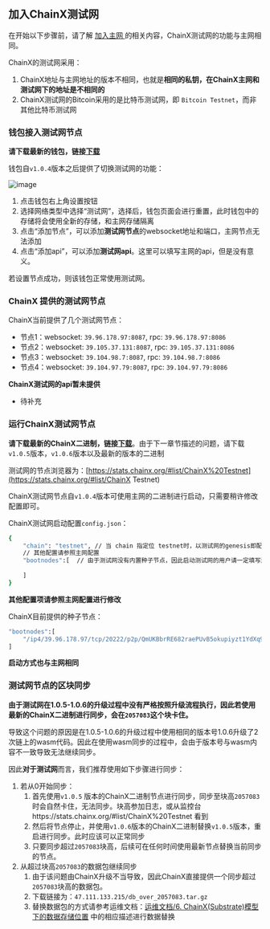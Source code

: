 ## 加入ChainX测试网

在开始以下步骤前，请了解 [加入主网 ](Join-ChainX-Mainnet) 的相关内容，ChainX测试网的功能与主网相同。

ChainX的测试网采用：

1. ChainX地址与主网地址的版本不相同，也就是**相同的私钥，在ChainX主网和测试网下的地址是不相同的**
2. ChainX测试网的Bitcoin采用的是比特币测试网，即 `Bitcoin Testnet`，而非其他比特币测试网

### 钱包接入测试网节点

**请下载最新的钱包，链接[下载](https://github.com/chainx-org/chainx-wallet/releases)**

钱包自`v1.0.4`版本之后提供了切换测试网的功能：

![image](https://user-images.githubusercontent.com/5023721/62120182-ae257c00-b2f3-11e9-9e5e-b2c1e65ee0f1.png)

1. 点击钱包右上角设置按钮
2. 选择网络类型中选择“测试网”，选择后，钱包页面会进行重置，此时钱包中的存储将会使用全新的存储，和主网存储隔离
3. 点击“添加节点”，可以添加**测试网节点**的websocket地址和端口，主网节点无法添加
4. 点击“添加api”，可以添加**测试网api**。这里可以填写主网的api，但是没有意义。

若设置节点成功，则该钱包正常使用测试网。

### ChainX 提供的测试网节点

ChainX当前提供了几个测试网节点：

* 节点1：websocket: `39.96.178.97:8087`,  rpc: `39.96.178.97:8086`
* 节点2：websocket: `39.105.37.131:8087`,  rpc: `39.105.37.131:8086`
* 节点3：websocket: `39.104.98.7:8087`,  rpc: `39.104.98.7:8086`
* 节点4：websocket: `39.104.97.79:8087`,  rpc: `39.104.97.79:8086`

**ChainX测试网的api暂未提供**

* 待补充

### 运行ChainX测试网节点

**请下载最新的ChainX二进制，链接[下载](https://github.com/chainx-org/ChainX/releases)**。由于下一章节描述的问题，请下载`v1.0.5`版本，`v1.0.6`版本以及最新的版本的二进制

测试网的节点浏览器为：[https://stats.chainx.org/#list/ChainX%20Testnet](https://stats.chainx.org/#list/ChainX Testnet)

ChainX测试网节点自`v1.0.4`版本可使用主网的二进制进行启动，只需要稍许修改配置即可。

ChainX测试网启动配置`config.json`：

```bash
{
	"chain": "testnet", // 当 chain 指定位 testnet时，以测试网的genesis即配置启动节点
	// 其他配置请参照主网配置
	"bootnodes":[  // 由于测试网没有内置种子节点，因此启动测试网的用户请一定填写测试网的种子
	
	]
}
```

**其他配置项请参照主网配置进行修改**

ChainX目前提供的种子节点：

```bash
"bootnodes":[
	"/ip4/39.96.178.97/tcp/20222/p2p/QmUKBbrRE682raePUvB5okupiyzt1YdXq9GroXFZRNAwGS"
]
```

**启动方式也与主网相同**

### 测试网节点的区块同步

**由于测试网在1.0.5-1.0.6的升级过程中没有严格按照升级流程执行，因此若使用最新的ChainX二进制进行同步，会在`2057083`这个块卡住。**

导致这个问题的原因是在1.0.5-1.0.6的升级过程中使用相同的版本号1.0.6升级了2次链上的wasm代码。因此在使用wasm同步的过程中，会由于版本号与wasm内容不一致导致无法继续同步。

因此**对于测试网**而言，我们推荐使用如下步骤进行同步：

1. 若从0开始同步：
   1. 首先使用`v1.0.5` 版本的ChainX二进制节点进行同步，同步至块高`2057083`时会自然卡住，无法同步。块高参加日志，或从监控台https://stats.chainx.org/#list/ChainX%20Testnet 看到
   2. 然后将节点停止，并使用`v1.0.6`版本的ChainX二进制替换`v1.0.5`版本，重启进行同步。此时应该可以正常同步
   3. 只要同步超过`2057083`块高，后续可在任何时间使用最新节点替换当前同步的节点。
2. 从超过块高`2057083`的数据包继续同步
   1. 由于该问题由ChainX升级不当导致，因此ChainX直接提供一个同步超过`2057083`块高的数据包。
   2. 下载链接为：`47.111.133.215/db_over_2057083.tar.gz`
   3. 替换数据包的方式请参考运维文档：[运维文档/6. ChainX(Substrate)模型下的数据存储位置](devops#6-chainxsubstrate模型下的数据存储位置) 中的相应描述进行数据替换

